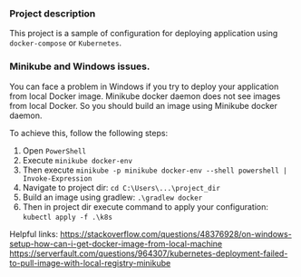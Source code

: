 ### Project description 

This project is a sample of configuration for deploying application using `docker-compose` or `Kubernetes`.

### Minikube and Windows issues.

You can face a problem in Windows if you try to deploy your application from local Docker image.
Minikube docker daemon does not see images from local Docker. So you should build an image using
Minikube docker daemon.

To achieve this, follow the following steps:
1) Open `PowerShell`
2) Execute `minikube docker-env`
3) Then execute `minikube -p minikube docker-env --shell powershell | Invoke-Expression`
4) Navigate to project dir: `cd C:\Users\...\project_dir`
5) Build an image using gradlew: `.\gradlew docker`
6) Then in project dir execute command to apply your configuration: `kubectl apply -f .\k8s`

Helpful links:
https://stackoverflow.com/questions/48376928/on-windows-setup-how-can-i-get-docker-image-from-local-machine
https://serverfault.com/questions/964307/kubernetes-deployment-failed-to-pull-image-with-local-registry-minikube

